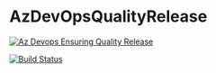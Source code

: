 # AzDevOpsQualityRelease


[![Az Devops Ensuring Quality Release](https://github.com/vigneshgd/AzDevOps-QualityRelease/actions/workflows/terraform.yml/badge.svg)](https://github.com/vigneshgd/AzDevOps-QualityRelease/actions/workflows/terraform.yml)

[![Build Status](https://dev.azure.com/petitguyin/TestWebAppProject/_apis/build/status/vigneshgd.AzDevOps-QualityRelease?branchName=main)](https://dev.azure.com/petitguyin/TestWebAppProject/_build/latest?definitionId=13&branchName=main)
